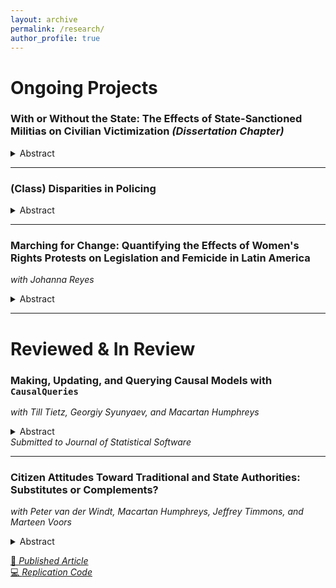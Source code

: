 ```yaml
---
layout: archive
permalink: /research/
author_profile: true
---
```



# Ongoing Projects

### With or Without the State: The Effects of State-Sanctioned Militias on Civilian Victimization _(Dissertation Chapter)_
<details><summary>Abstract</summary>
This chapter examines how the legalization of militias shapes levels of violence against civilians during civil conflict. Drawing on original data from Colombia’s Convivir program—a state initiative that authorized civilian groups to support counterinsurgency efforts—I investigate whether legal recognition affects how militias behave and how civilians experience violence. I argue that legalization alters wartime dynamics through three implicit mechanisms: it makes militias more legible to the state, enables greater regulation of their actions, and signals legitimacy to civilians, especially local elites. These mechanisms generate testable expectations about the relationship between legalization and levels of civilian victimization, elite participation, and insurgent violence. Using municipal-level data on violence and militia presence, I provide  estimates of the effects of legalization using the Sun and Abraham (2021) estimator. Findings suggest that legalization may reduce guerrilla violence.
</details>

---

### (Class) Disparities in Policing
<details><summary>Abstract</summary>
This paper proposes a game-theoretic model to explain class-based disparities in police violence, emphasizing how unequal access to judicial institutions shapes citizen-police interactions and the spatial distribution of officer behavior. Unlike existing accounts of taste-based or statistical discrimination, this model highlights how structural inequalities in complaint mechanisms lead to a self-reinforcing dynamic: poor citizens, facing higher costs and lower probabilities of success when reporting police misconduct, are less likely to denounce abuse. Anticipating minimal risk of punishment, aggressive officers gravitate toward these areas, while non-aggressive officers prefer wealthier neighborhoods where complaints are more credible. The model yields clear comparative statics and multiple equilibria, showing how institutional design and officer assignment policies can either exacerbate or mitigate these disparities.
</details>

---

### Marching for Change: Quantifying the Effects of Women's Rights Protests on Legislation and Femicide in Latin America  
_with Johanna Reyes_  
<details><summary>Abstract</summary>
Do protests against violence toward women help reduce it, or do they exacerbate it? Over the past 20 years, mass demonstrations with feminist causes have dramatically increased across the region. These movements have advocated for critical legislative changes, including the legalization of abortion and the recognition of femicide as a distinct criminal offense. But how effective are these protests? We analyze their impact both on legislation and on (actual) violence against women. Using an instrumental variable, we provide the first cross-country evaluation of the effects of protest agenda-seeding on femicide and whether these protests directly influence legislation criminalizing violence against women.
</details>

---

# Reviewed & In Review

### Making, Updating, and Querying Causal Models with `CausalQueries`  
_with Till Tietz, Georgiy Syunyaev, and Macartan Humphreys_  
<details><summary>Abstract</summary>
The `R` package `CausalQueries`  can be used to make, update, and query causal models defined on binary nodes. Users provide a causal statement of the form `X -> M <- Y; M <-> Y` which is interpreted as a structural causal model over a collection of binary nodes. Then `CausalQueries` allows users to (1) identify the set of principal strata—causal types—required to characterize all possible causal relations between nodes that are consistent with the causal statement; (2) determine a set of parameters needed to characterize distributions over these causal types; (3) update beliefs over distributions of causal types using a `stan` model plus data; and (4) pose a wide range of causal queries of the model, using either the prior distribution, the posterior distribution, or a user-specified candidate vector of parameters.
</details>
<em>Submitted to Journal of Statistical Software</em>

---

### Citizen Attitudes Toward Traditional and State Authorities: Substitutes or Complements?  
_with Peter van der Windt, Macartan Humphreys, Jeffrey Timmons, and Marteen Voors_  
<details><summary>Abstract</summary>
Do citizens view state and traditional authorities as substitutes or complements? Past work has been divided on this question. Some scholars point to competition between attitudes toward these entities, suggesting substitution, whereas others highlight positive correlations, suggesting complementarity. Addressing this question, however, is difficult, as it requires assessing the effects of exogenous changes in the latent valuation of one authority on an individual’s support for another. We show that this quantity—a type of elasticity—cannot be inferred from correlations between support for the two forms of authority. We employ a structural model to estimate this elasticity of substitution using data from 816 villages in the Democratic Republic of Congo and plausibly exogenous rainfall and conflict shocks. Despite prima facie evidence for substitution logics, our model’s outcomes are consistent with complementarity.
</details>

[📄 _Published Article_](https://doi.org/10.1177/0010414018806529)  
[💻 _Replication Code_](http://www.macartan.nyc/methods/code/replication-vdw-h-m-t-v-2018/)
